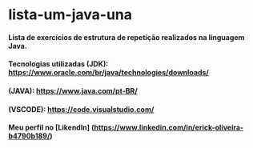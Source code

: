 # lista-um-java-una

#### Lista de exercícios de estrutura de repetição realizados na linguagem Java.

#### Tecnologias utilizadas (JDK): https://www.oracle.com/br/java/technologies/downloads/
#### (JAVA): https://www.java.com/pt-BR/
#### (VSCODE): https://code.visualstudio.com/
#### Meu perfil no [LikendIn] (https://www.linkedin.com/in/erick-oliveira-b4790b189/)
